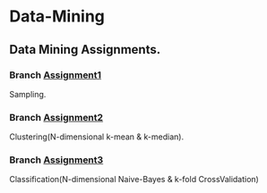 # Data-Mining

## Data Mining Assignments.

### Branch [Assignment1](https://github.com/Dewangee/Data-Mining/tree/Assignment1)
Sampling. 

### Branch [Assignment2](https://github.com/Dewangee/Data-Mining/tree/Assignment2)
Clustering(N-dimensional k-mean & k-median).

### Branch [Assignment3](https://github.com/Dewangee/Data-Mining/tree/Assignment3)
Classification(N-dimensional Naive-Bayes & k-fold CrossValidation)

